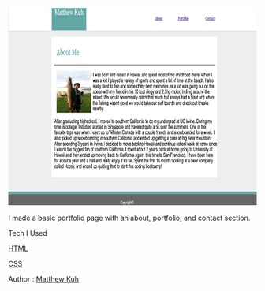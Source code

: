 <img src="Portfolio Screenshot.png" width="600" height="400">

I made a basic portfolio page with an about, portfolio, and contact section.

Tech I Used

[HTML](https://www.w3schools.com/html/html_intro.asp)

[CSS](https://www.w3schools.com/html/html_css.asp)

Author : [Matthew Kuh](https://github.com/matkuh)





